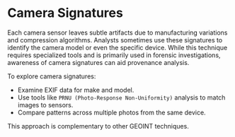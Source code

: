 # Camera Signatures

Each camera sensor leaves subtle artifacts due to manufacturing variations and compression algorithms.  Analysts sometimes use these signatures to identify the camera model or even the specific device.  While this technique requires specialized tools and is primarily used in forensic investigations, awareness of camera signatures can aid provenance analysis.

To explore camera signatures:

- Examine EXIF data for make and model.  
- Use tools like `PRNU (Photo‑Response Non‑Uniformity)` analysis to match images to sensors.  
- Compare patterns across multiple photos from the same device.  

This approach is complementary to other GEOINT techniques.

